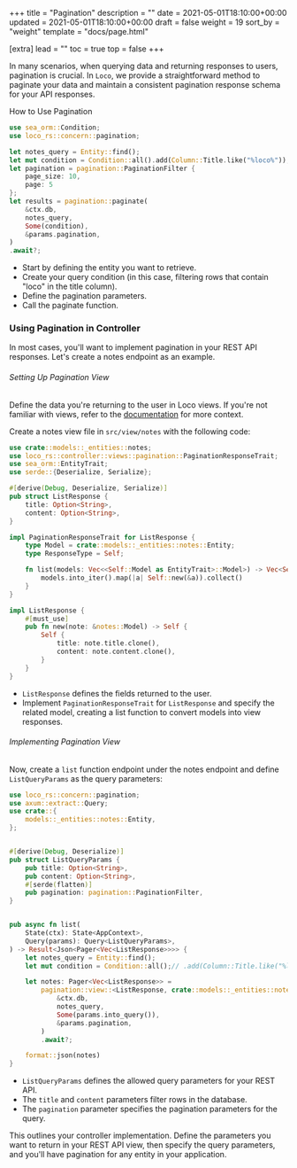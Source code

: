 +++
title = "Pagination"
description = ""
date = 2021-05-01T18:10:00+00:00
updated = 2021-05-01T18:10:00+00:00
draft = false
weight = 19
sort_by = "weight"
template = "docs/page.html"

[extra]
lead = ""
toc = true
top = false
+++

In many scenarios, when querying data and returning responses to users, pagination is crucial. In `Loco`, we provide a straightforward method to paginate your data and maintain a consistent pagination response schema for your API responses.

How to Use Pagination


```rust
use sea_orm::Condition;
use loco_rs::concern::pagination;

let notes_query = Entity::find();
let mut condition = Condition::all().add(Column::Title.like("%loco%"));
let pagination = pagination::PaginationFilter {
    page_size: 10,
    page: 5
};
let results = pagination::paginate(
    &ctx.db,
    notes_query,
    Some(condition),
    &params.pagination,
)
.await?;
```

- Start by defining the entity you want to retrieve.
- Create your query condition (in this case, filtering rows that contain "loco" in the title column).
- Define the pagination parameters.
- Call the paginate function.


### Using Pagination in Controller
In most cases, you'll want to implement pagination in your REST API responses. Let's create a notes endpoint as an example.


###### Setting Up Pagination View
Define the data you're returning to the user in Loco views. If you're not familiar with views, refer to the [documentation]((@/docs/the-app/views.md)) for more context.


Create a notes view file in `src/view/notes` with the following code:

```rust
use crate::models::_entities::notes;
use loco_rs::controller::views::pagination::PaginationResponseTrait;
use sea_orm::EntityTrait;
use serde::{Deserialize, Serialize};

#[derive(Debug, Deserialize, Serialize)]
pub struct ListResponse {
    title: Option<String>,
    content: Option<String>,
}

impl PaginationResponseTrait for ListResponse {
    type Model = crate::models::_entities::notes::Entity;
    type ResponseType = Self;

    fn list(models: Vec<<Self::Model as EntityTrait>::Model>) -> Vec<Self::ResponseType> {
        models.into_iter().map(|a| Self::new(&a)).collect()
    }
}

impl ListResponse {
    #[must_use]
    pub fn new(note: &notes::Model) -> Self {
        Self {
            title: note.title.clone(),
            content: note.content.clone(),
        }
    }
}

```

- `ListResponse` defines the fields returned to the user.
- Implement `PaginationResponseTrait` for `ListResponse` and specify the related model, creating a list function to convert models into view responses.

###### Implementing Pagination View
Now, create a `list` function endpoint under the notes endpoint and define `ListQueryParams` as the query parameters:

```rust
use loco_rs::concern::pagination;
use axum::extract::Query;
use crate::{
    models::_entities::notes::Entity,
};


#[derive(Debug, Deserialize)]
pub struct ListQueryParams {
    pub title: Option<String>,
    pub content: Option<String>,
    #[serde(flatten)]
    pub pagination: pagination::PaginationFilter,
}


pub async fn list(
    State(ctx): State<AppContext>,
    Query(params): Query<ListQueryParams>,
) -> Result<Json<Pager<Vec<ListResponse>>>> {
    let notes_query = Entity::find();
    let mut condition = Condition::all();// .add(Column::Title.like("%loco%"));

    let notes: Pager<Vec<ListResponse>> =
        pagination::view::<ListResponse, crate::models::_entities::notes::Entity>(
            &ctx.db,
            notes_query,
            Some(params.into_query()),
            &params.pagination,
        )
        .await?;

    format::json(notes)
}
```

- `ListQueryParams` defines the allowed query parameters for your REST API.
- The `title` and `content` parameters filter rows in the database.
- The `pagination` parameter specifies the pagination parameters for the query.


This outlines your controller implementation. Define the parameters you want to return in your REST API view, then specify the query parameters, and you'll have pagination for any entity in your application.
